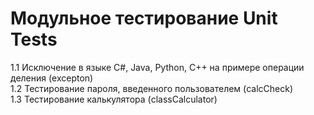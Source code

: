 <h1>Модульное тестирование Unit Tests</h1>
<p>1.1 Исключение в языке C#, Java, Python, C++ на примере операции деления (excepton)<br>
1.2 Тестирование пароля, введенного пользователем (calcCheck)<br>
1.3 Тестирование калькулятора (classCalculator) </p>
